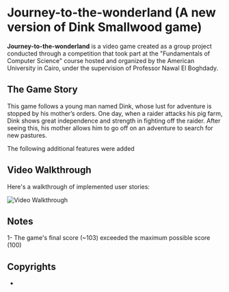 # Journey-to-the-wonderland (A new version of Dink Smallwood game)
**Journey-to-the-wonderland** is a video game created as a group project conducted through a competition that took part at the "Fundamentals of Computer Science" course hosted and organized by the American University in Cairo, under the supervision of Professor Nawal El Boghdady.

## The Game Story
This game follows a young man named Dink, whose lust for adventure is
stopped by his mother’s orders. One day, when a raider attacks his pig farm,
Dink shows great independence and strength in fighting off the raider. After
seeing this, his mother allows him to go off on an adventure to search for new
pastures.

The following additional features were added 


## Video Walkthrough
Here's a walkthrough of implemented user stories:

<img src='https://github.com/ayahia1/Journey-to-the-wonderland/blob/main/walkthrough.mp4' title='Video Walkthrough' width='' alt='Video Walkthrough' />

## Notes
1- The game's final score (~103) exceeded the maximum possible score (100)  

## Copyrights
* 
